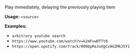 Play immediately, delaying the previously playing item

**Usage:** `<source>`

**Examples:**
- `arbitrary youtube search`
- `https://www.youtube.com/watch?v=k2mFvwDTTt0`
- `https://open.spotify.com/track/009bpReJuXgCv8G2MkJ5Y1`
